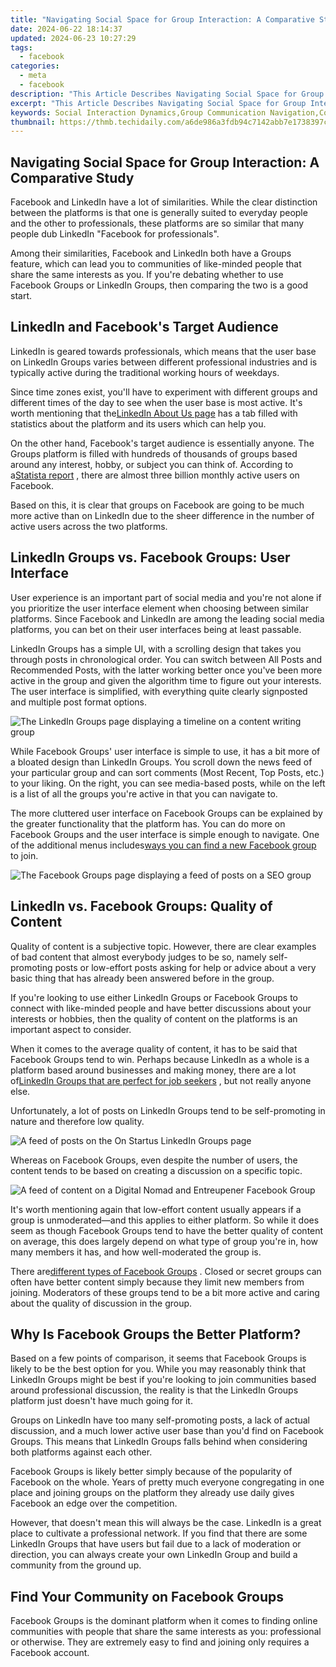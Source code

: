 ```yaml
---
title: "Navigating Social Space for Group Interaction: A Comparative Study"
date: 2024-06-22 18:14:37
updated: 2024-06-23 10:27:29
tags:
  - facebook
categories:
  - meta
  - facebook
description: "This Article Describes Navigating Social Space for Group Interaction: A Comparative Study"
excerpt: "This Article Describes Navigating Social Space for Group Interaction: A Comparative Study"
keywords: Social Interaction Dynamics,Group Communication Navigation,Comparison of Group Spaces,Group Interaction Studies,Space for Group Dynamics,Comparative Social Research,Navigating Interaction Areas
thumbnail: https://thmb.techidaily.com/a6de986a3fdb94c7142abb7e1738397c8994a30f493de897d20f957481bc1b83.jpg
---
```


## Navigating Social Space for Group Interaction: A Comparative Study

 Facebook and LinkedIn have a lot of similarities. While the clear distinction between the platforms is that one is generally suited to everyday people and the other to professionals, these platforms are so similar that many people dub LinkedIn "Facebook for professionals".

 Among their similarities, Facebook and LinkedIn both have a Groups feature, which can lead you to communities of like-minded people that share the same interests as you. If you're debating whether to use Facebook Groups or LinkedIn Groups, then comparing the two is a good start.

## LinkedIn and Facebook's Target Audience

 LinkedIn is geared towards professionals, which means that the user base on LinkedIn Groups varies between different professional industries and is typically active during the traditional working hours of weekdays.

 Since time zones exist, you'll have to experiment with different groups and different times of the day to see when the user base is most active. It's worth mentioning that the[LinkedIn About Us page](https://news.linkedin.com/about-us#Statistics) has a tab filled with statistics about the platform and its users which can help you.

 On the other hand, Facebook's target audience is essentially anyone. The Groups platform is filled with hundreds of thousands of groups based around any interest, hobby, or subject you can think of. According to a[Statista report](https://www.statista.com/statistics/264810/number-of-monthly-active-facebook-users-worldwide/) , there are almost three billion monthly active users on Facebook.

 Based on this, it is clear that groups on Facebook are going to be much more active than on LinkedIn due to the sheer difference in the number of active users across the two platforms.

## LinkedIn Groups vs. Facebook Groups: User Interface

 User experience is an important part of social media and you're not alone if you prioritize the user interface element when choosing between similar platforms. Since Facebook and LinkedIn are among the leading social media platforms, you can bet on their user interfaces being at least passable.

 LinkedIn Groups has a simple UI, with a scrolling design that takes you through posts in chronological order. You can switch between All Posts and Recommended Posts, with the latter working better once you've been more active in the group and given the algorithm time to figure out your interests. The user interface is simplified, with everything quite clearly signposted and multiple post format options.

![The LinkedIn Groups page displaying a timeline on a content writing group](https://static1.makeuseofimages.com/wordpress/wp-content/uploads/2022/07/linkedin-groups-page.jpg)

 While Facebook Groups' user interface is simple to use, it has a bit more of a bloated design than LinkedIn Groups. You scroll down the news feed of your particular group and can sort comments (Most Recent, Top Posts, etc.) to your liking. On the right, you can see media-based posts, while on the left is a list of all the groups you're active in that you can navigate to.

 The more cluttered user interface on Facebook Groups can be explained by the greater functionality that the platform has. You can do more on Facebook Groups and the user interface is simple enough to navigate. One of the additional menus includes[ways you can find a new Facebook group](https://www.makeuseof.com/tag/5-awesome-ways-discover-new-facebook-groups/) to join.

![The Facebook Groups page displaying a feed of posts on a SEO group](https://static1.makeuseofimages.com/wordpress/wp-content/uploads/2022/07/facebook-groups-page.jpg)

## LinkedIn vs. Facebook Groups: Quality of Content

 Quality of content is a subjective topic. However, there are clear examples of bad content that almost everybody judges to be so, namely self-promoting posts or low-effort posts asking for help or advice about a very basic thing that has already been answered before in the group.

 If you're looking to use either LinkedIn Groups or Facebook Groups to connect with like-minded people and have better discussions about your interests or hobbies, then the quality of content on the platforms is an important aspect to consider.

 When it comes to the average quality of content, it has to be said that Facebook Groups tend to win. Perhaps because LinkedIn as a whole is a platform based around businesses and making money, there are a lot of[LinkedIn Groups that are perfect for job seekers](https://www.makeuseof.com/top-linkedin-groups-job-seekers/) , but not really anyone else.

 Unfortunately, a lot of posts on LinkedIn Groups tend to be self-promoting in nature and therefore low quality.

![A feed of posts on the On Startus LinkedIn Groups page](https://static1.makeuseofimages.com/wordpress/wp-content/uploads/2022/07/linkedin-groups-content.jpg)

 Whereas on Facebook Groups, even despite the number of users, the content tends to be based on creating a discussion on a specific topic.

![A feed of content on a Digital Nomad and Entreupener Facebook Group](https://static1.makeuseofimages.com/wordpress/wp-content/uploads/2022/07/facebook-groups-content.jpg)

 It's worth mentioning again that low-effort content usually appears if a group is unmoderated—and this applies to either platform. So while it does seem as though Facebook Groups tend to have the better quality of content on average, this does largely depend on what type of group you're in, how many members it has, and how well-moderated the group is.

 There are[different types of Facebook Groups](https://www.makeuseof.com/tag/facebook-closed-secret-groups/) . Closed or secret groups can often have better content simply because they limit new members from joining. Moderators of these groups tend to be a bit more active and caring about the quality of discussion in the group.

## Why Is Facebook Groups the Better Platform?

 Based on a few points of comparison, it seems that Facebook Groups is likely to be the best option for you. While you may reasonably think that LinkedIn Groups might be best if you're looking to join communities based around professional discussion, the reality is that the LinkedIn Groups platform just doesn't have much going for it.

 Groups on LinkedIn have too many self-promoting posts, a lack of actual discussion, and a much lower active user base than you'd find on Facebook Groups. This means that LinkedIn Groups falls behind when considering both platforms against each other.

 Facebook Groups is likely better simply because of the popularity of Facebook on the whole. Years of pretty much everyone congregating in one place and joining groups on the platform they already use daily gives Facebook an edge over the competition.

 However, that doesn't mean this will always be the case. LinkedIn is a great place to cultivate a professional network. If you find that there are some LinkedIn Groups that have users but fail due to a lack of moderation or direction, you can always create your own LinkedIn Group and build a community from the ground up.

## Find Your Community on Facebook Groups

 Facebook Groups is the dominant platform when it comes to finding online communities with people that share the same interests as you: professional or otherwise. They are extremely easy to find and joining only requires a Facebook account.


<ins class="adsbygoogle"
     style="display:block"
     data-ad-format="autorelaxed"
     data-ad-client="ca-pub-7571918770474297"
     data-ad-slot="1223367746"></ins>



<ins class="adsbygoogle"
     style="display:block"
     data-ad-client="ca-pub-7571918770474297"
     data-ad-slot="8358498916"
     data-ad-format="auto"
     data-full-width-responsive="true"></ins>
